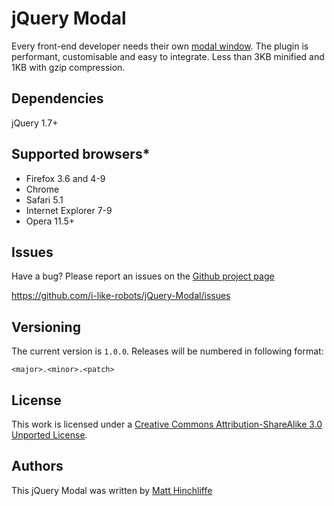 # jQuery Modal
Every front-end developer needs their own [modal window][1]. The plugin is performant, customisable and easy to integrate. Less than 3KB minified and 1KB with gzip compression.

## Dependencies

jQuery 1.7+

## Supported browsers*

 * Firefox 3.6 and 4-9
 * Chrome
 * Safari 5.1
 * Internet Explorer 7-9
 * Opera 11.5+

## Issues

Have a bug? Please report an issues on the [Github project page][1]

https://github.com/i-like-robots/jQuery-Modal/issues

## Versioning

The current version is `1.0.0`. Releases will be numbered in following format:

`<major>.<minor>.<patch>`

## License

This work is licensed under a [Creative Commons Attribution-ShareAlike 3.0 Unported License][3].

## Authors

This jQuery Modal was written by [Matt Hinchliffe][4]

 [1]: http://github.com/i-like-robots/jQuery-Modal
 [2]: http://www.jquery.com
 [3]: http://creativecommons.org/licenses/by-sa/3.0/
 [4]: http://www.maketea.co.uk
